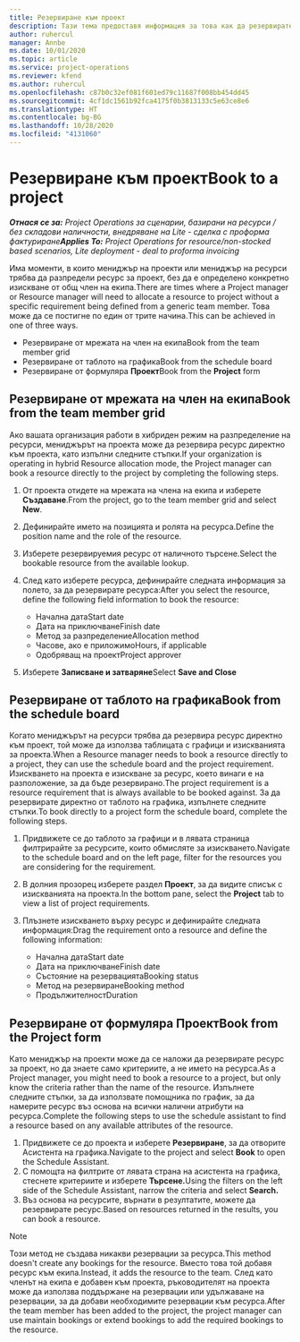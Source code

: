 ```yaml
---
title: Резервиране към проект
description: Тази тема предоставя информация за това как да резервирате ресурс за проект.
author: ruhercul
manager: Annbe
ms.date: 10/01/2020
ms.topic: article
ms.service: project-operations
ms.reviewer: kfend
ms.author: ruhercul
ms.openlocfilehash: c87b0c32ef081f601ed79c11687f008bb454dd45
ms.sourcegitcommit: 4cf1dc1561b92fca4175f0b3813133c5e63ce8e6
ms.translationtype: HT
ms.contentlocale: bg-BG
ms.lasthandoff: 10/28/2020
ms.locfileid: "4131060"
---
```

# <a name="book-to-a-project"></a><span data-ttu-id="5d6b3-103">Резервиране към проект</span><span class="sxs-lookup"><span data-stu-id="5d6b3-103">Book to a project</span></span>

<span data-ttu-id="5d6b3-104">_**Отнася се за:** Project Operations за сценарии, базирани на ресурси / без складови наличности, внедряване на Lite - сделка с проформа фактуриране_</span><span class="sxs-lookup"><span data-stu-id="5d6b3-104">_**Applies To:** Project Operations for resource/non-stocked based scenarios, Lite deployment - deal to proforma invoicing_</span></span>

<span data-ttu-id="5d6b3-105">Има моменти, в които мениджър на проекти или мениджър на ресурси трябва да разпредели ресурс за проект, без да е определено конкретно изискване от общ член на екипа.</span><span class="sxs-lookup"><span data-stu-id="5d6b3-105">There are times where a Project manager or Resource manager will need to allocate a resource to project without a specific requirement being defined from a generic team member.</span></span> <span data-ttu-id="5d6b3-106">Това може да се постигне по един от трите начина.</span><span class="sxs-lookup"><span data-stu-id="5d6b3-106">This can be achieved in one of three ways.</span></span>

- <span data-ttu-id="5d6b3-107">Резервиране от мрежата на член на екипа</span><span class="sxs-lookup"><span data-stu-id="5d6b3-107">Book from the team member grid</span></span>
- <span data-ttu-id="5d6b3-108">Резервиране от таблото на графика</span><span class="sxs-lookup"><span data-stu-id="5d6b3-108">Book from the schedule board</span></span>
- <span data-ttu-id="5d6b3-109">Резервиране от формуляра **Проект**</span><span class="sxs-lookup"><span data-stu-id="5d6b3-109">Book from the **Project** form</span></span>

## <a name="book-from-the-team-member-grid"></a><span data-ttu-id="5d6b3-110">Резервиране от мрежата на член на екипа</span><span class="sxs-lookup"><span data-stu-id="5d6b3-110">Book from the team member grid</span></span>

<span data-ttu-id="5d6b3-111">Ако вашата организация работи в хибриден режим на разпределение на ресурси, мениджърът на проекта може да резервира ресурс директно към проекта, като изпълни следните стъпки.</span><span class="sxs-lookup"><span data-stu-id="5d6b3-111">If your organization is operating in hybrid Resource allocation mode, the Project manager can book a resource directly to the project by completing the following steps.</span></span>

1. <span data-ttu-id="5d6b3-112">От проекта отидете на мрежата на члена на екипа и изберете **Създаване**.</span><span class="sxs-lookup"><span data-stu-id="5d6b3-112">From the project, go to the team member grid and select **New**.</span></span>
2. <span data-ttu-id="5d6b3-113">Дефинирайте името на позицията и ролята на ресурса.</span><span class="sxs-lookup"><span data-stu-id="5d6b3-113">Define the position name and the role of the resource.</span></span>
3. <span data-ttu-id="5d6b3-114">Изберете резервируемия ресурс от наличното търсене.</span><span class="sxs-lookup"><span data-stu-id="5d6b3-114">Select the bookable resource from the available lookup.</span></span>
4. <span data-ttu-id="5d6b3-115">След като изберете ресурса, дефинирайте следната информация за полето, за да резервирате ресурса:</span><span class="sxs-lookup"><span data-stu-id="5d6b3-115">After you select the resource, define the following field information to book the resource:</span></span>

    - <span data-ttu-id="5d6b3-116">Начална дата</span><span class="sxs-lookup"><span data-stu-id="5d6b3-116">Start date</span></span>
    - <span data-ttu-id="5d6b3-117">Дата на приключване</span><span class="sxs-lookup"><span data-stu-id="5d6b3-117">Finish date</span></span>
    - <span data-ttu-id="5d6b3-118">Метод за разпределение</span><span class="sxs-lookup"><span data-stu-id="5d6b3-118">Allocation method</span></span>
    - <span data-ttu-id="5d6b3-119">Часове, ако е приложимо</span><span class="sxs-lookup"><span data-stu-id="5d6b3-119">Hours, if applicable</span></span>
    - <span data-ttu-id="5d6b3-120">Одобряващ на проект</span><span class="sxs-lookup"><span data-stu-id="5d6b3-120">Project approver</span></span>

6. <span data-ttu-id="5d6b3-121">Изберете **Записване и затваряне**</span><span class="sxs-lookup"><span data-stu-id="5d6b3-121">Select **Save and Close**</span></span>

## <a name="book-from-the-schedule-board"></a><span data-ttu-id="5d6b3-122">Резервиране от таблото на графика</span><span class="sxs-lookup"><span data-stu-id="5d6b3-122">Book from the schedule board</span></span>

<span data-ttu-id="5d6b3-123">Когато мениджърът на ресурси трябва да резервира ресурс директно към проект, той може да използва таблицата с графици и изискванията за проекта.</span><span class="sxs-lookup"><span data-stu-id="5d6b3-123">When a Resource manager needs to book a resource directly to a project, they can use the schedule board and the project requirement.</span></span> <span data-ttu-id="5d6b3-124">Изискването на проекта е изискване за ресурс, което винаги е на разположение, за да бъде резервирано.</span><span class="sxs-lookup"><span data-stu-id="5d6b3-124">The project requirement is a resource requirement that is always available to be booked against.</span></span> <span data-ttu-id="5d6b3-125">За да резервирате директно от таблото на графика, изпълнете следните стъпки.</span><span class="sxs-lookup"><span data-stu-id="5d6b3-125">To book directly to a project form the schedule board, complete the following steps.</span></span>

1. <span data-ttu-id="5d6b3-126">Придвижете се до таблото за графици и в лявата страница филтрирайте за ресурсите, които обмисляте за изискването.</span><span class="sxs-lookup"><span data-stu-id="5d6b3-126">Navigate to the schedule board and on the left page, filter for the resources you are considering for the requirement.</span></span>
2. <span data-ttu-id="5d6b3-127">В долния прозорец изберете раздел **Проект**, за да видите списък с изискванията на проекта.</span><span class="sxs-lookup"><span data-stu-id="5d6b3-127">In the bottom pane, select the **Project** tab to view a list of project requirements.</span></span>
3. <span data-ttu-id="5d6b3-128">Плъзнете изискването върху ресурс и дефинирайте следната информация:</span><span class="sxs-lookup"><span data-stu-id="5d6b3-128">Drag the requirement onto a resource and define the following information:</span></span>

    - <span data-ttu-id="5d6b3-129">Начална дата</span><span class="sxs-lookup"><span data-stu-id="5d6b3-129">Start date</span></span>
    - <span data-ttu-id="5d6b3-130">Дата на приключване</span><span class="sxs-lookup"><span data-stu-id="5d6b3-130">Finish date</span></span>
    - <span data-ttu-id="5d6b3-131">Състояние на резервацията</span><span class="sxs-lookup"><span data-stu-id="5d6b3-131">Booking status</span></span>
    - <span data-ttu-id="5d6b3-132">Метод на резервиране</span><span class="sxs-lookup"><span data-stu-id="5d6b3-132">Booking method</span></span>
    - <span data-ttu-id="5d6b3-133">Продължителност</span><span class="sxs-lookup"><span data-stu-id="5d6b3-133">Duration</span></span>

## <a name="book-from-the-project-form"></a><span data-ttu-id="5d6b3-134">Резервиране от формуляра Проект</span><span class="sxs-lookup"><span data-stu-id="5d6b3-134">Book from the Project form</span></span>

<span data-ttu-id="5d6b3-135">Като мениджър на проекти може да се наложи да резервирате ресурс за проект, но да знаете само критериите, а не името на ресурса.</span><span class="sxs-lookup"><span data-stu-id="5d6b3-135">As a Project manager, you might need to book a resource to a project, but only know the criteria rather than the name of the resource.</span></span> <span data-ttu-id="5d6b3-136">Изпълнете следните стъпки, за да използвате помощника по график, за да намерите ресурс въз основа на всички налични атрибути на ресурса.</span><span class="sxs-lookup"><span data-stu-id="5d6b3-136">Complete the following steps to use the schedule assistant to find a resource based on any available attributes of the resource.</span></span> 

1. <span data-ttu-id="5d6b3-137">Придвижете се до проекта и изберете **Резервиране**, за да отворите Асистента на графика.</span><span class="sxs-lookup"><span data-stu-id="5d6b3-137">Navigate to the project and select **Book** to open the Schedule Assistant.</span></span>
2. <span data-ttu-id="5d6b3-138">С помощта на филтрите от лявата страна на асистента на графика, стеснете критериите и изберете **Търсене.**</span><span class="sxs-lookup"><span data-stu-id="5d6b3-138">Using the filters on the left side of the Schedule Assistant, narrow the criteria and select **Search.**</span></span>
3. <span data-ttu-id="5d6b3-139">Въз основа на ресурсите, върнати в резултатите, можете да резервирате ресурс.</span><span class="sxs-lookup"><span data-stu-id="5d6b3-139">Based on resources returned in the results, you can book a resource.</span></span>

> [!NOTE]
> <span data-ttu-id="5d6b3-140">Този метод не създава никакви резервации за ресурса.</span><span class="sxs-lookup"><span data-stu-id="5d6b3-140">This method doesn't create any bookings for the resource.</span></span> <span data-ttu-id="5d6b3-141">Вместо това той добавя ресурс към екипа.</span><span class="sxs-lookup"><span data-stu-id="5d6b3-141">Instead, it adds the resource to the team.</span></span> <span data-ttu-id="5d6b3-142">След като членът на екипа е добавен към проекта, ръководителят на проекта може да използва поддържане на резервации или удължаване на резервации, за да добави необходимите резервации към ресурса.</span><span class="sxs-lookup"><span data-stu-id="5d6b3-142">After the team member has been added to the project, the project manager can use maintain bookings or extend bookings to add the required bookings to the resource.</span></span>
